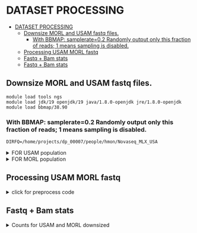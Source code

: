 DATASET PROCESSING
================

- [DATASET PROCESSING](#dataset-processing)
  - [Downsize MORL and USAM fastq files.](#downsize-morl-and-usam-fastq-files)
    - [With BBMAP: samplerate=0.2 Randomly output only this fraction of reads; 1 means sampling is disabled.](#with-bbmap-samplerate02-randomly-output-only-this-fraction-of-reads-1-means-sampling-is-disabled)
  - [Processing USAM MORL fastq](#processing-usam-morl-fastq)
  - [Fastq + Bam stats](#fastq--bam-stats)
  - [Fastq + Bam stats](#fastq--bam-stats-1)


## Downsize MORL and USAM fastq files.
    module load tools ngs  
    module load jdk/19 openjdk/19 java/1.8.0-openjdk jre/1.8.0-openjdk 
    module load bbmap/38.90

### With BBMAP: samplerate=0.2 Randomly output only this fraction of reads; 1 means sampling is disabled.
    DIRFQ=/home/projects/dp_00007/people/hmon/Novaseq_MLX_USA

 <details>
<summary> FOR USAM population </summary>
    for POP in USA
    do
        for IND in `echo -n 1 2 3 4 5 6 7 8 9` 
        do
            for NUM in `echo -n  103 104 105 106 117 125 137 138 139 141 150 151 152 164 173 177 185 186 187`
            do
            reformat.sh \
            in1=$DIRFQ/NS.1445.002.IDT_i7_${NUM}---IDT_i5_${NUM}.${POP}-${IND}_R1.fastq.gz \
            in2=$DIRFQ/NS.1445.002.IDT_i7_${NUM}---IDT_i5_${NUM}.${POP}-${IND}_R2.fastq.gz \
            out1=$DIRFQ/${POP}M_0${IND}_NS.1445.002.IDT_i7_${NUM}---IDT_i5_${NUM}_DS0.2_1.fq.gz \
            out2=$DIRFQ/${POP}M_0${IND}_NS.1445.002.IDT_i7_${NUM}---IDT_i5_${NUM}_DS0.2_2.fq.gz \
            samplerate=0.2
            done
        done
    done

    for POP in USA
    do
        for IND in `echo -n 10 11 12 13 14 15 16 17 18 19` 
        do
            for NUM in `echo -n  103 104 105 106 117 125 137 138 139 141 150 151 152 164 173 177 185 186 187`
            do
            reformat.sh \
            in1=$DIRFQ/NS.1445.002.IDT_i7_${NUM}---IDT_i5_${NUM}.${POP}-${IND}_R1.fastq.gz \
            in2=$DIRFQ/NS.1445.002.IDT_i7_${NUM}---IDT_i5_${NUM}.${POP}-${IND}_R2.fastq.gz \
            out1=$DIRFQ/${POP}M_${IND}_NS.1445.002.IDT_i7_${NUM}---IDT_i5_${NUM}_DS0.2_1.fq.gz \
            out2=$DIRFQ/${POP}M_${IND}_NS.1445.002.IDT_i7_${NUM}---IDT_i5_${NUM}_DS0.2_2.fq.gz \
            samplerate=0.2
            done
        done
    done
</details>

<details>
<summary> FOR MORL population </summary>    
    for POP in MLX
    do
        for IND in `echo -n 1 2 4 6 7 8 9` 
        do
            for NUM in `echo -n 101 113 126 127 128 129 140 149 161 162 163 165 174 175 176 188 189`
            do
            reformat.sh \
            in1=$DIRFQ/NS.1445.002.IDT_i7_${NUM}---IDT_i5_${NUM}.${POP}${IND}_R1.fastq.gz \
            in2=$DIRFQ/NS.1445.002.IDT_i7_${NUM}---IDT_i5_${NUM}.${POP}${IND}_R2.fastq.gz \
            out1=$DIRFQ/MORL_0${IND}_NS.1445.002.IDT_i7_${NUM}---IDT_i5_${NUM}_DS0.2_1.fq.gz \
            out2=$DIRFQ/MORL_0${IND}_NS.1445.002.IDT_i7_${NUM}---IDT_i5_${NUM}_DS0.2_2.fq.gz \
            samplerate=0.2
            done
        done
    done

    for POP in MLX
    do
        for IND in `echo -n 10 11 12 13 14 15 16 17 18 19` 
        do
            for NUM in `echo -n 101 113 126 127 128 129 140 149 161 162 163 165 174 175 176 188 189`
            do
            reformat.sh \
            in1=$DIRFQ/NS.1445.002.IDT_i7_${NUM}---IDT_i5_${NUM}.${POP}${IND}_R1.fastq.gz \
            in2=$DIRFQ/NS.1445.002.IDT_i7_${NUM}---IDT_i5_${NUM}.${POP}${IND}_R2.fastq.gz \
            out1=$DIRFQ/MORL_${IND}_NS.1445.002.IDT_i7_${NUM}---IDT_i5_${NUM}_DS0.2_1.fq.gz \
            out2=$DIRFQ/MORL_${IND}_NS.1445.002.IDT_i7_${NUM}---IDT_i5_${NUM}_DS0.2_2.fq.gz \
            samplerate=0.2
            done
        done
    done
</details>


## Processing USAM MORL fastq
<details>

<summary> click for preprocess code </summary>

```#!/bin/bash
#PBS -d /home/projects/dp_00007/people/hmon/Novaseq_MLX_USA
#PBS -W group_list=dp_00007
#PBS -A dp_00007
#PBS -N trimmomatic__BASE__
#PBS -o __BASE__trim.out
#PBS -e __BASE__trim.err
#PBS -l walltime=00:04:00:00
#PBS -l mem=70g
#PBS -l ncpus=5
#PBS -r n


#Go to the directory from where the job was submitted (initial directory is $HOME)
echo Working directory is $PBS_O_WORKDIR
cd $PBS_O_WORKDIR

#Define number of processors
NPROCS=`wc -l < $PBS_NODEFILE`
echo This job has allocated $NPROCS nodes

#Load all required modules for the job
module load tools
module load ngs
module load jre/1.8.0-openjdk
module load trimmomatic/0.38

#Global variables
base=__BASE__
ADAPTERS=home/projects/dp_00007/people/hmon/Shucking/01_infofiles/NexteraPE_NT.fa

java -jar /services/tools/trimmomatic/0.38/trimmomatic-0.38.jar PE \
        -threads 8 \
        -phred33 \
	"$base"_1.fq.gz \
	"$base"_2.fq.gz \
	"$base"_1.paired.fq.gz \
	"$base"_1.single.fq.gz \
	"$base"_2.paired.fq.gz \
	"$base"_2.single.fq.gz \
	ILLUMINACLIP:$ADAPTERS:2:30:10:1:true LEADING:3 TRAILING:3 SLIDINGWINDOW:4:20 MINLEN:40


#Load all required modules for the job
module load gcc/8.2.0
module load tools
module load ngs
module load bwa/0.7.17
module load samtools/1.12

#Global variables
GENOME="/home/projects/dp_00007/people/hmon/Shucking/01_infofiles/fileOegenome10scaffoldC3G.fasta"
NCPU=8
base=__BASE__

#Align reads
    echo "Aligning $base"
    ID=$(echo "@RG\tID:$base\tSM:$base\tPL:Illumina")

  #Align reads 1 step
    bwa mem -t "$NCPU" \
        -R "$ID" \
        "$GENOME" \
        "$base"_1.paired.fq.gz "$base"_2.paired.fq.gz >"$base".sam

        # Create bam file
    echo "Creating bam for $base"

    samtools view -bS -h -q 20 -F 4 \
    "$base".sam >"$base".bam


     echo "Creating sorted bam for $base"
        samtools sort "$base".bam -o "$base".sort.minq20.bam
        samtools index "$base".sort.minq20.bam

   #Clean up
    echo "Removing "$base".sam"
    echo "Removing "$base".bam"

        rm "$base".sam
        rm "$base".bam


#loading modules
module load tools
module load ngs
module load jre/1.8.0
module load picard-tools/2.25.2
module load parallel/20160822
module load java/1.8.0
module load bamutil/1.0.14

#tryout with NO CIGAR on MarkDuplicates
java -jar /services/tools/picard-tools/2.25.2/picard.jar MarkDuplicates \
I="$base".sort.minq20.bam \
O="$base".nocig.dedup.minq20.bam \
M="$base".duprmmetrics.txt \
REMOVE_DUPLICATES=true VALIDATION_STRINGENCY=SILENT

#scripts ClipOverlap with NO CIGAR on MarkDuplicates
/services/tools/bamutil/1.0.14/bam clipOverlap \
--in "$base".nocig.dedup.minq20.bam \
--out "$base".nocig.dedup_clipoverlap.minq20.bam \
--stats


#ressources
module load tools
module load ngs
module load samtools/1.12
module load parallel/20160822
module load java/1.8.0
module load bamutil/1.0.14
module load gatk/3.8-0
module load jre/1.8.0-openjdk
module load picard-tools/2.25.2

#Index bam files
samtools index "$base".nocig.dedup_clipoverlap.minq20.bam

#Create list of potential in-dels nocig
java -jar /services/tools/gatk/3.8-0/GenomeAnalysisTK.jar \
-T RealignerTargetCreator \
-R $GENOME \
-I "$base".nocig.dedup_clipoverlap.minq20.bam  \
-o "$base".all_samples_for_indel_realigner.nocig.minq20.intervals

#Run the indel realigner tool nocig
java -jar /services/tools/gatk/3.8-0/GenomeAnalysisTK.jar \
-T IndelRealigner \
-R $GENOME \
-I "$base".nocig.dedup_clipoverlap.minq20.bam \
-targetIntervals "$base".all_samples_for_indel_realigner.nocig.minq20.intervals \
--consensusDeterminationModel USE_READS  --nWayOut _minq20.nocig.realigned.bam

```

</details>

## Fastq + Bam stats
<details>
<summary> Counts for USAM and MORL downsized </summary>    
    #Module 
    module load tools
    module load ngs
    module load samtools/1.14

    #Global variables
    base=__BASE__
    DIR=/home/projects/dp_00007/people/hmon/Novaseq_MLX_USA
    #raw reads
    a=`zcat $DIR/"$base"_1.fq.gz  | wc -l | awk '{print $1/4}'` #raw read forward
    b=`zcat $DIR/"$base"_2.fq.gz | wc -l | awk '{print $1/4}'` #raw read reverse
    echo $(( $a + $b )) > downS_depth/"$base".count_fastq_1.tmp
    #raw bases
    c=`zcat $DIR/"$base"_1.fq.gz | awk 'NR%4==2' | tr -d "\n" | wc -m` 
    d=`zcat $DIR/"$base"_2.fq.gz | awk 'NR%4==2' | tr -d "\n" | wc -m`
    echo $(( $c + $d )) > $DIR/downS_depth/"$base".count_fastq_2.tmp

    trim bases
    e=`zcat $DIR/"$base"_1.paired.fq.gz | awk 'NR%4==2' | tr -d "\n" | wc -m` 
    f=`zcat $DIR/"$base"_2.paired.fq.gz | awk 'NR%4==2' | tr -d "\n" | wc -m` 
    echo $(( $e + $f )) > $DIR/downS_depth/"$base".count_fastq_3.tmp 

    #mapped bases
    samtools stats $DIR/"$base".sort.minq20.bam -@ 12 | grep ^SN | cut -f 2- | grep "^bases mapped (cigar)" | cut -f 2 > $DIR/downS_depth/"$base".count_bam_1.tmp
    
    #deduplicate mapped bases
    samtools stats $DIR/"$base".nocig.dedup_clipoverlap.minq20.bam -@ 12 | grep ^SN | cut -f 2- | grep "^bases mapped (cigar)" | cut -f 2  > $DIR/downS_depth/"$base".count_bam_2.tmp

    #realigned around indels mapped bases
    samtools stats $DIR/"$base".nocig.dedup_clipoverlap.minq20_minq20.nocig.realigned.bam -@ 12 | grep ^SN | cut -f 2- | grep "^bases mapped (cigar)" | cut -f 2  > $DIR/downS_depth/"$base".count_bam_3.tmp
    #population tag
    
    echo Novaseq_MLX_USA/"$base"_1.fq.gz |awk '{split($0,a,"_"); print a[2]}' | awk '{split($0,a,"/"); print a[2]}' > $DIR/downS_depth/"$base".count_pop_1.tmp

    RAWREADS=`cat $DIR/downS_depth/"$base".count_fastq_1.tmp`
    RAWBASES=`cat $DIR/downS_depth/"$base".count_fastq_2.tmp`
    ADPTERCLIPBASES=`cat $DIR/downS_depth/"$base".count_fastq_3.tmp`
    MAPPEDBASES=`cat $DIR/downS_depth/"$base".count_bam_1.tmp`
    DEDUPMAPPEDBASES=`cat $DIR/downS_depth/"$base".count_bam_2.tmp`
    REALIGNEDMAPPEDBASES=`cat $DIR/downS_depth/"$base".count_bam_3.tmp`
    POP=`cat $DIR/downS_depth/"$base".count_pop_1.tmp`

    printf "%s\t%s\t%s\t%s\t%s\t%s\t%s\t%s\t%s\n" $base $POP $RAWREADS $RAWBASES $ADPTERCLIPBASES $MAPPEDBASES $DEDUPMAPPEDBASES $REALIGNEDMAPPEDBASES >> $DIR/downS_depth/Summary_DS_USAMMORL_lcWGS_14nov22.txt

## Fastq + Bam stats
<details>
<summary> Depth stats</summary>        
    #Module 
    module load tools
    module load ngs
    module load samtools/1.14

    DIR=/home/projects/dp_00007/people/hmon/EUostrea
    for file in $(cat /home/projects/dp_00007/people/hmon/EUostrea/01_infofiles/bamlist_EUostrea.txt |sed -e 's/.nocig.dedup_clipoverlap.minq20.bam//g'|sort -u)
        do
        samtools depth -aa $file | cut -f 3 | gzip > $DIR/02_data/Depth/$file_depth.gz
    done
